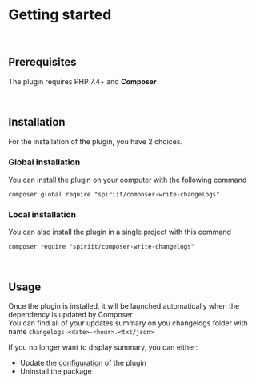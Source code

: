 Getting started
===============

<br/>

## Prerequisites
The plugin requires PHP 7.4+ and **Composer**

<br/>

## Installation
For the installation of the plugin, you have 2 choices.

### Global installation
You can install the plugin on your computer with the following command
```shell
composer global require "spiriit/composer-write-changelogs"
```

### Local installation
You can also install the plugin in a single project with this command
```shell
composer require "spiriit/composer-write-changelogs"
```

<br/>

## Usage
Once the plugin is installed, it will be launched automatically when the dependency is updated by Composer<br/>
You can find all of your updates summary on you changelogs folder with name `changelogs-<date>-<hour>.<txt/json>`

If you no longer want to display summary, you can either:
- Update the [configuration](configuration.md#write-summary-file) of the plugin
- Uninstall the package